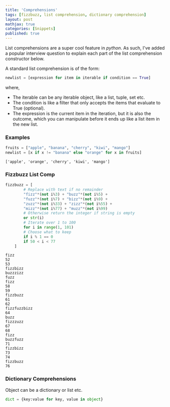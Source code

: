 ```yaml
---
title: 'Comprehensions'
tags: [fizzbuzz, list comprehension, dictionary comprehension]
layout: post
mathjax: true
categories: [Snippets]
published: true
---
```



List comprehensions are a super cool feature in *python*. As such, I've added a popular interview question to explain each part of the list comprehension constructor below. 

A standard list comprehension is of the form:

```python
newlist = [expression for item in iterable if condition == True]
```
where,
- The iterable can be any iterable object, like a list, tuple, set etc.
- The condition is like a filter that only accepts the items that evaluate to True (optional).
- The expression is the current item in the iteration, but it is also the outcome, which you can manipulate before it ends up like a list item in the new list.

### Examples

```python
fruits = ["apple", "banana", "cherry", "kiwi", "mango"]
newlist = [x if x != "banana" else "orange" for x in fruits]
```

    ['apple', 'orange', 'cherry', 'kiwi', 'mango']


### Fizzbuzz List Comp

```python
fizzbuzz = [
        # Replace with text if no remainder
        "fizz"*(not i%3) + "buzz"*(not i%5) +
        "fuzz"*(not i%7) + "bizz"*(not i%9) +
        "zuzz"*(not i%33) + "zizz"*(not i%55) +
        "mizz"*(not i%77) + "muzz"*(not i%99)
        # Otherwise return the integer if string is empty
        or str(i)
        # Iterate over 1 to 100
        for i in range(1, 101)
        # Choose what to keep
        if i % 1 == 0
        if 50 < i < 77
    ]
```

    fizz
    52
    53
    fizzbizz
    buzzzizz
    fuzz
    fizz
    58
    59
    fizzbuzz
    61
    62
    fizzfuzzbizz
    64
    buzz
    fizzzuzz
    67
    68
    fizz
    buzzfuzz
    71
    fizzbizz
    73
    74
    fizzbuzz
    76


### Dictionary Comprehensions

Object can be a dictionary or list etc.

```python
dict = {key:value for key, value in object}
```